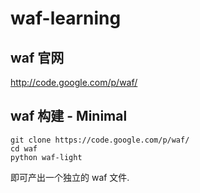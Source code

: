 waf-learning
============

## waf 官网

http://code.google.com/p/waf/

## waf 构建 - Minimal
 
```shell
git clone https://code.google.com/p/waf/
cd waf
python waf-light
```

即可产出一个独立的 waf 文件.